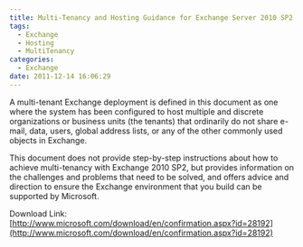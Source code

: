 ```yaml
---
title: Multi-Tenancy and Hosting Guidance for Exchange Server 2010 SP2 is released!
tags:
  - Exchange
  - Hosting
  - MultiTenancy
categories:
  - Exchange
date: 2011-12-14 16:06:29
---
```


A multi-tenant Exchange deployment is defined in this document as one where the system has been configured to host multiple and discrete organizations or business units (the tenants) that ordinarily do not share e-mail, data, users, global address lists, or any of the other commonly used objects in Exchange.

This document does not provide step-by-step instructions about how to achieve multi-tenancy with Exchange 2010 SP2, but provides information on the challenges and problems that need to be solved, and offers advice and direction to ensure the Exchange environment that you build can be supported by Microsoft.

Download Link: [http://www.microsoft.com/download/en/confirmation.aspx?id=28192](http://www.microsoft.com/download/en/confirmation.aspx?id=28192)
